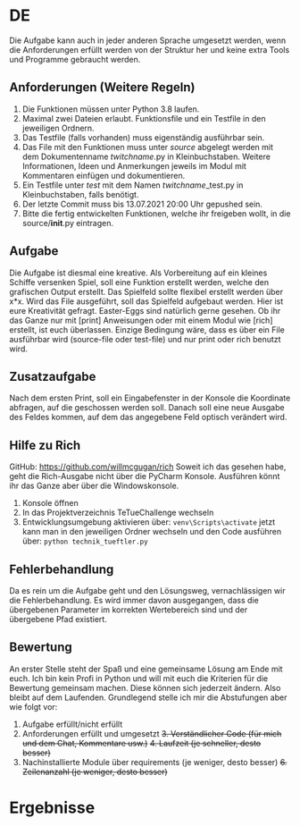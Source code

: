 # DE
Die Aufgabe kann auch in jeder anderen Sprache umgesetzt werden, wenn die Anforderungen erfüllt werden von der 
Struktur her und keine extra Tools und Programme gebraucht werden. 
## Anforderungen (Weitere Regeln)
1. Die Funktionen müssen unter Python 3.8 laufen.
2. Maximal zwei Dateien erlaubt. Funktionsfile und ein Testfile in den jeweiligen Ordnern.
3. Das Testfile (falls vorhanden) muss eigenständig ausführbar sein.
4. Das File mit den Funktionen muss unter *source* abgelegt werden mit dem Dokumentenname *twitchname*.py
   in Kleinbuchstaben. Weitere Informationen, Ideen und Anmerkungen jeweils im Modul mit
   Kommentaren einfügen und dokumentieren.
5. Ein Testfile unter *test* mit dem Namen *twitchname*_test.py in Kleinbuchstaben, falls benötigt.
6. Der letzte Commit muss bis 13.07.2021 20:00 Uhr gepushed sein.
7. Bitte die fertig entwickelten Funktionen, welche ihr freigeben wollt, in die source/__init__.py eintragen.

## Aufgabe
Die Aufgabe ist diesmal eine kreative. Als Vorbereitung auf ein kleines Schiffe versenken Spiel, soll eine Funktion
erstellt werden, welche den grafischen Output erstellt. Das Spielfeld sollte flexibel erstellt werden über x*x. Wird das
File ausgeführt, soll das Spielfeld aufgebaut werden. Hier ist eure Kreativität gefragt. Easter-Eggs sind natürlich 
gerne gesehen. Ob ihr das Ganze nur mit [print] Anweisungen oder mit einem Modul wie [rich] erstellt, ist euch 
überlassen. Einzige Bedingung wäre, dass es über ein File ausführbar wird (source-file oder test-file) und nur print
oder rich benutzt wird.

## Zusatzaufgabe
Nach dem ersten Print, soll ein Eingabefenster in der Konsole die Koordinate abfragen, auf die geschossen werden soll.
Danach soll eine neue Ausgabe des Feldes kommen, auf dem das angegebene Feld optisch verändert wird. 

## Hilfe zu Rich
GitHub: https://github.com/willmcgugan/rich
Soweit ich das gesehen habe, geht die Rich-Ausgabe nicht über die PyCharm Konsole. Ausführen könnt ihr das Ganze aber 
über die Windowskonsole.
1. Konsole öffnen
2. In das Projektverzeichnis TeTueChallenge wechseln
3. Entwicklungsumgebung aktivieren über:
```venv\Scripts\activate```
jetzt kann man in den jeweiligen Ordner wechseln und den Code ausführen über:
```python technik_tueftler.py```

## Fehlerbehandlung
Da es rein um die Aufgabe geht und den Lösungsweg, vernachlässigen wir die Fehlerbehandlung. 
Es wird immer davon ausgegangen, dass die übergebenen Parameter im korrekten Wertebereich sind und der übergebene
Pfad existiert.

## Bewertung
An erster Stelle steht der Spaß und eine gemeinsame Lösung am Ende mit euch. Ich bin kein Profi in Python und will 
mit euch die Kriterien für die Bewertung gemeinsam machen. Diese können sich jederzeit ändern. Also bleibt auf dem 
Laufenden. Grundlegend stelle ich mir die Abstufungen aber wie folgt vor:
1. Aufgabe erfüllt/nicht erfüllt
2. Anforderungen erfüllt und umgesetzt
~~3. Verständlicher Code (für mich und dem Chat, Kommentare usw.)~~
~~4. Laufzeit (je schneller, desto besser)~~
5. Nachinstallierte Module über requirements (je weniger, desto besser)
~~6. Zeilenanzahl (je weniger, desto besser)~~

# Ergebnisse
